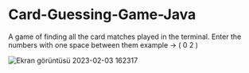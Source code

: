 # Card-Guessing-Game-Java
A game of finding all the card matches played in the terminal.
Enter the numbers with one space between them example -> ( 0 2 )


![Ekran görüntüsü 2023-02-03 162317](https://user-images.githubusercontent.com/61963561/216614123-664d567d-bbf6-4b94-b6d6-8e13581414cc.png)
